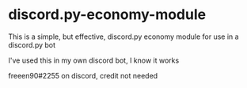 # discord.py-economy-module
This is a simple, but effective, discord.py economy module for use in a discord.py bot

I've used this in my own discord bot, I know it works

freeen90#2255 on discord, credit not needed